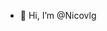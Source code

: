 - 👋 Hi, I’m @Nicovlg


<!---
Nicovlg/Nicovlg is a ✨ special ✨ repository because its `README.md` (this file) appears on your GitHub profile.
You can click the Preview link to take a look at your changes.
--->
